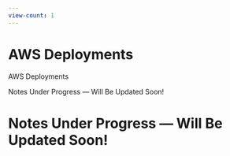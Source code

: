 ```yaml
---
view-count: 1
---
```

  

# AWS Deployments

  

AWS Deployments

Notes Under Progress — Will Be Updated Soon!

  

# Notes Under Progress — Will Be Updated Soon!